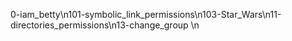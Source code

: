 0-iam_betty\n101-symbolic_link_permissions\n103-Star_Wars\n11-directories_permissions\n13-change_group \n
